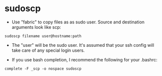 sudoscp
=======

* Use "fabric" to copy files as as sudo user. Source and destination arguments
look like scp: 

```sudoscp filename user@hostname:path```

* The "user" will be the sudo user. It's assumed that your ssh config will take
care of any special login users.

* If you use bash completion, I recommend the following for your .bashrc:

```complete -F _scp -o nospace sudoscp```

